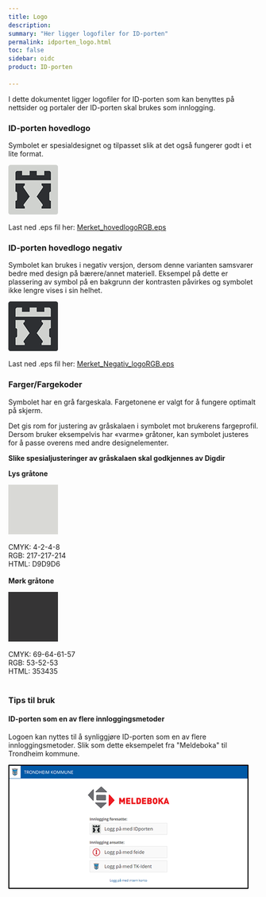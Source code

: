 ```yaml
---
title: Logo
description:
summary: "Her ligger logofiler for ID-porten"
permalink: idporten_logo.html
toc: false
sidebar: oidc
product: ID-porten

---
```

I dette dokumentet ligger logofiler for ID-porten som kan benyttes på nettsider og portaler der ID-porten skal brukes som innlogging.


### ID-porten hovedlogo

Symbolet er spesialdesignet og tilpasset slik at
det også fungerer godt i et lite format.

![ID-porten hovedlogo](assets\Merket_hovedlogoRGB.png)

Last ned .eps fil her: [Merket_hovedlogoRGB.eps](assets\Merket_hovedlogoRGB.eps)

### ID-porten hovedlogo negativ

Symbolet kan brukes i negativ versjon, dersom
denne varianten samsvarer bedre med design
på bærere/annet materiell. Eksempel på dette
er plassering av symbol på en bakgrunn der
kontrasten påvirkes og symbolet ikke lengre
vises i sin helhet.

![ID-porten hovedlogo](assets\Merket_Negativ_logoRGB.png)

Last ned .eps fil her: [Merket_Negativ_logoRGB.eps](assets\Merket_Negativ_logoRGB.eps)

### Farger/Fargekoder

Symbolet har en grå fargeskala. Fargetonene er
valgt for å fungere optimalt på skjerm.

Det gis rom for justering av gråskalaen i
symbolet mot brukerens fargeprofil. Dersom
bruker eksempelvis har «varme» gråtoner, kan
symbolet justeres for å passe overens med
andre designelementer.

**Slike spesialjusteringer av gråskalaen skal
godkjennes av Digdir**

**Lys gråtone**<br/>

![ID-porten Lys gråtone](assets\idp_lysgratone.png)

CMYK: 4-2-4-8<br/>
RGB: 217-217-214<br/>
HTML: D9D9D6<br/>
<br/>
**Mørk gråtone**<br/>

![ID-porten Mørk gråtone](assets\idp_morkgratone.png)

CMYK: 69-64-61-57<br/>
RGB: 53-52-53<br/>
HTML: 353435<br/>
<br/>
### Tips til bruk

#### ID-porten som en av flere innloggingsmetoder

Logoen kan nyttes til å synliggjøre ID-porten som en av flere innloggingsmetoder. Slik som dette eksempelet fra "Meldeboka" til Trondheim kommune.

![ID-porten som en av flere innloggingsmetoder](assets\idp_trondheim_meldeboka.png)

